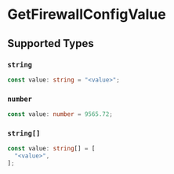 # GetFirewallConfigValue


## Supported Types

### `string`

```typescript
const value: string = "<value>";
```

### `number`

```typescript
const value: number = 9565.72;
```

### `string[]`

```typescript
const value: string[] = [
  "<value>",
];
```

